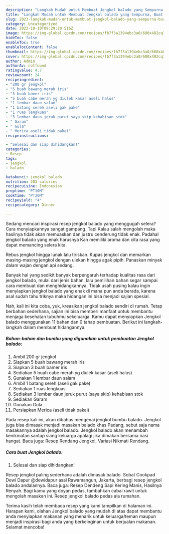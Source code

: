 ```yaml
---
description: "Langkah Mudah untuk Membuat Jengkol balado yang Sempurna, Buat Buka Puasa Bisa Manjain Lidah"
title: "Langkah Mudah untuk Membuat Jengkol balado yang Sempurna, Buat Buka Puasa Bisa Manjain Lidah"
slug: 2023-langkah-mudah-untuk-membuat-jengkol-balado-yang-sempurna-buat-buka-puasa-bisa-manjain-lidah
category: Uncategorized
date: 2022-10-10T09:29:20.516Z
image: https://img-global.cpcdn.com/recipes/fb7f3a1394ebc3a0/680x482cq70/jengkol-balado-foto-resep-utama.jpg
hideToc: false
enableToc: true
enableTocContent: false
thumbnail: https://img-global.cpcdn.com/recipes/fb7f3a1394ebc3a0/680x482cq70/jengkol-balado-foto-resep-utama.jpg
cover: https://img-global.cpcdn.com/recipes/fb7f3a1394ebc3a0/680x482cq70/jengkol-balado-foto-resep-utama.jpg
author: Admin
authorAv: notfound
ratingvalue: 4.7
reviewcount: 24
recipeingredient:
- "200 gr jengkol"
- "5 buah bawang merah iris"
- "3 buah bamer iris"
- "5 buah cabe merah yg diulek kasar aseli halus"
- "1 lembar daun salam"
- "1 batang sereh aseli gak pake"
- "1 ruas lengkuas"
- "3 lembar daun jeruk purut saya skip kehabisan stok"
- " Garam"
- " Gula"
- " Merica aseli tidak pakai"
recipeinstructions:

- "Selesai dan siap dihidangkan!"
categories:
- Resep
tags:
- jengkol
- balado

katakunci: jengkol balado 
nutrition: 203 calories
recipecuisine: Indonesian
preptime: "PT10M"
cooktime: "PT30M"
recipeyield: "4"
recipecategory: Dinner

---
```



Sedang mencari inspirasi resep jengkol balado yang menggugah selera? Cara menyiapkannya sangat gampang. Tapi Kalau salah mengolah maka hasilnya tidak akan memuaskan dan justru cenderung tidak enak. Padahal jengkol balado yang enak harusnya Kan memiliki aroma dan cita rasa yang dapat memancing selera kita.


Rebus jengkol hingga lunak lalu tiriskan. Kupas jengkol dan memarkan masing-masing jengkol dengan ulekan hingga agak pipih. Panaskan minyak dalam wajan dengan api sedang.

Banyak hal yang sedikit banyak berpengaruh terhadap kualitas rasa dari jengkol balado, mulai dari jenis bahan, lalu pemilihan bahan segar sampai cara membuat dan menghidangkannya. Tidak usah pusing kalau ingin menyiapkan jengkol balado yang enak di mana pun anda berada, karena asal sudah tahu triknya maka hidangan ini bisa menjadi sajian spesial.


Nah, kali ini kita coba, yuk, kreasikan jengkol balado sendiri di rumah. Tetap berbahan sederhana, sajian ini bisa memberi manfaat untuk membantu menjaga kesehatan tubuhmu sekeluarga. Kamu dapat menyiapkan Jengkol balado menggunakan 11 bahan dan 0 tahap pembuatan. Berikut ini langkah-langkah dalam membuat hidangannya.

<!--inarticleads1-->

##### Bahan-bahan dan bumbu yang digunakan untuk pembuatan Jengkol balado:

1. Ambil 200 gr jengkol
1. Siapkan 5 buah bawang merah iris
1. Siapkan 3 buah bamer iris
1. Sediakan 5 buah cabe merah yg diulek kasar (aseli halus)
1. Gunakan 1 lembar daun salam
1. Ambil 1 batang sereh (aseli gak pake)
1. Sediakan 1 ruas lengkuas
1. Sediakan 3 lembar daun jeruk purut (saya skip) kehabisan stok
1. Sediakan  Garam
1. Gunakan  Gula
1. Persiapkan  Merica (aseli tidak pakai)


Pada resep kali ini, akan dibahas mengenai jengkol bumbu balado. Jengkol juga bisa dimasak menjadi masakan balado khas Padang, sebut saja nama masakannya adalah jengkol balado. Jengkol balado akan menambah kenikmatan santap siang keluarga apalagi jika dimakan bersama nasi hangat. Baca juga: Resep Rendang Jengkol, Variasi Nikmati Rendang. 

<!--inarticleads2-->

##### Cara buat Jengkol balado:


1. Selesai dan siap dihidangkan!

Resep jengkol paling sederhana adalah dimasak balado. Sobat Cookpad Dewi Dapur @dewidapur asal Rawamangun, Jakarta, berbagi resep jengkol balado andalannya. Baca juga: Resep Dendeng Sapi Kering Manis, Hasilnya Renyah. Bagi kamu yang doyan pedas, tambahkan cabai rawit untuk mengolah masakan ini. Resep jengkol balado pedas ala rumahan. 

Terima kasih telah membaca resep yang kami tampilkan di halaman ini. Harapan kami, olahan Jengkol balado yang mudah di atas dapat membantu anda menyiapkan makanan yang menarik untuk keluarga/teman maupun menjadi inspirasi bagi anda yang berkeinginan untuk berjualan makanan. Selamat mencoba!
